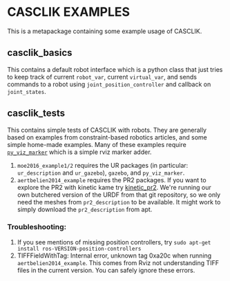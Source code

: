 # CASCLIK EXAMPLES
This is a metapackage containing some example usage of CASCLIK.

## casclik_basics
This contains a default robot interface which is a python class that just tries to keep track of current `robot_var`, current `virtual_var`, and sends commands to a robot using `joint_position_controller` and callback on `joint_states`.

## casclik_tests
This contains simple tests of CASCLIK with robots. They are generally based on examples from constraint-based robotics articles, and some simple home-made examples. Many of these examples require [`py_viz_marker`](https://github.com/mahaarbo/py_viz_marker) which is a simple rviz marker adder.

1. `moe2016_example1/2` requires the UR packages (in particular: `ur_description` and `ur_gazebo`), `gazebo`, and `py_viz_marker`.
2. `aertbelien2014_example` requires the PR2 packages. If you want to explore the PR2 with kinetic kame try [kinetic_pr2](https://github.com/RichardKelley/kinetic_pr2). We're running our own butchered version of the URDF from that git repository, so we only need the meshes from `pr2_description` to be available. It might work to simply download the `pr2_description` from apt.


### Troubleshooting:
1. If you see mentions of missing position controllers, try `sudo apt-get install ros-VERSION-position-controllers`
2. TIFFFieldWithTag: Internal error, unknown tag 0xa20c when running `aertbelien2014_example`. This comes from Rviz not understanding TIFF files in the current version. You can safely ignore these errors.
